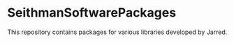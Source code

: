 # SeithmanSoftwarePackages

This repository contains packages for various libraries developed by Jarred.
